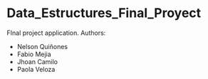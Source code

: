 # Data_Estructures_Final_Proyect
FInal project application.
Authors:
- Nelson Quiñones
- Fabio Mejia
- Jhoan Camilo
- Paola Veloza
